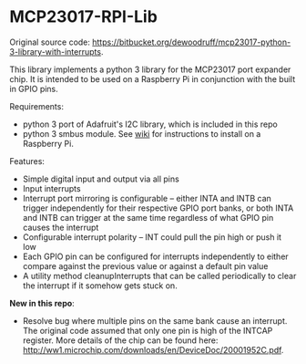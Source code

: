 # MCP23017-RPI-Lib

Original source code: https://bitbucket.org/dewoodruff/mcp23017-python-3-library-with-interrupts.


This library implements a python 3 library for the MCP23017 port expander chip. It is intended to be used on a Raspberry Pi in conjunction with the built in GPIO pins.

Requirements:

* python 3 port of Adafruit's I2C library, which is included in this repo
* python 3 smbus module. See [wiki](https://bitbucket.org/dewoodruff/mcp23017-python-3-library-with-interrupts/wiki/smbus%20python%203) for instructions to install on a Raspberry Pi.

Features:

* Simple digital input and output via all pins
* Input interrupts
* Interrupt port mirroring is configurable – either INTA and INTB can trigger independently for their respective GPIO port banks, or both INTA and INTB can trigger at the same time regardless of what GPIO pin causes the interrupt
* Configurable interrupt polarity – INT could pull the pin high or push it low
* Each GPIO pin can be configured for interrupts independently to either compare against the previous value or against a default pin value
* A utility method cleanupInterrupts that can be called periodically to clear the interrupt if it somehow gets stuck on.

**New in this repo**:

* Resolve bug where multiple pins on the same bank cause an interrupt. The original code assumed that only one pin is high of the INTCAP register.
More details of the chip can be found here: http://ww1.microchip.com/downloads/en/DeviceDoc/20001952C.pdf.
